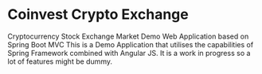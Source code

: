 # Coinvest Crypto Exchange 
Cryptocurrency Stock Exchange Market Demo Web Application based on Spring Boot MVC
This is a Demo Application that utilises the capabilities of Spring Framework combined with Angular JS. It is a work in progress so a lot
of features might be dummy. 

